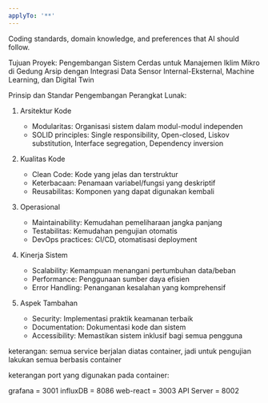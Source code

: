```yaml
---
applyTo: '**'
---
```

Coding standards, domain knowledge, and preferences that AI should follow.

Tujuan Proyek:
Pengembangan Sistem Cerdas untuk Manajemen Iklim Mikro 
di Gedung Arsip dengan Integrasi Data Sensor Internal-Eksternal, Machine Learning, dan Digital Twin


Prinsip dan Standar Pengembangan Perangkat Lunak:

1. Arsitektur Kode
    - Modularitas: Organisasi sistem dalam modul-modul independen
    - SOLID principles: Single responsibility, Open-closed, Liskov substitution, Interface segregation, Dependency inversion

2. Kualitas Kode
    - Clean Code: Kode yang jelas dan terstruktur
    - Keterbacaan: Penamaan variabel/fungsi yang deskriptif
    - Reusabilitas: Komponen yang dapat digunakan kembali

3. Operasional
    - Maintainability: Kemudahan pemeliharaan jangka panjang
    - Testabilitas: Kemudahan pengujian otomatis
    - DevOps practices: CI/CD, otomatisasi deployment

4. Kinerja Sistem
    - Scalability: Kemampuan menangani pertumbuhan data/beban
    - Performance: Penggunaan sumber daya efisien
    - Error Handling: Penanganan kesalahan yang komprehensif

5. Aspek Tambahan
    - Security: Implementasi praktik keamanan terbaik
    - Documentation: Dokumentasi kode dan sistem
    - Accessibility: Memastikan sistem inklusif bagi semua pengguna


keterangan:
semua service berjalan diatas container, jadi untuk pengujian lakukan semua berbasis container 

keterangan port yang digunakan pada container:

grafana = 3001
influxDB = 8086
web-react = 3003
API Server =  8002